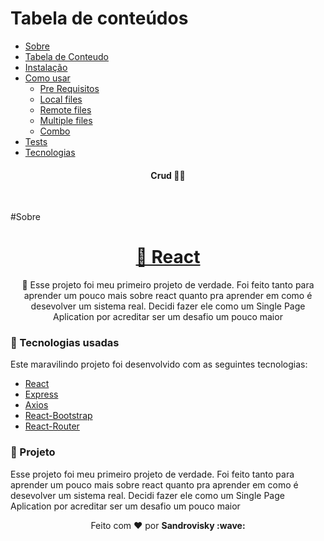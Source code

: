 Tabela de conteúdos
=================
<!--ts-->
   * [Sobre](#Sobre)
   * [Tabela de Conteudo](#tabela-de-conteudo)
   * [Instalação](#instalacao)
   * [Como usar](#como-usar)
      * [Pre Requisitos](#pre-requisitos)
      * [Local files](#local-files)
      * [Remote files](#remote-files)
      * [Multiple files](#multiple-files)
      * [Combo](#combo)
   * [Tests](#testes)
   * [Tecnologias](#tecnologias)
<!--te-->
<h4 align="center">
 <b>Crud</b> 🦸‍♂️
</h4>

<br>

#Sobre
<h1 align="center">
    <a href="https://pt-br.reactjs.org/">🔗 React</a>
</h1>
<p align="center">🚀 Esse projeto foi meu primeiro projeto de verdade. Foi feito tanto para aprender um pouco mais sobre react quanto pra aprender em como é desevolver um sistema real. Decidi fazer ele como um Single Page Aplication por acreditar ser um desafio um pouco maior</p>

### :rocket: Tecnologias usadas
Este maravilindo projeto foi desenvolvido com as seguintes tecnologias:
- [React](https://pt-br.reactjs.org/)
- [Express](https://expressjs.com/pt-br/)
- [Axios](https://www.npmjs.com/package/axios)
- [React-Bootstrap](https://react-bootstrap.github.io/)
- [React-Router](https://reactrouter.com/)


### :muscle: Projeto

Esse projeto foi meu primeiro projeto de verdade. Foi feito tanto para aprender um pouco mais sobre react quanto pra aprender em como é desevolver um sistema real. Decidi fazer ele como um Single Page Aplication por acreditar ser um desafio um pouco maior



<p align="center">Feito com ❤️ por <strong>Sandrovisky :wave: </p>